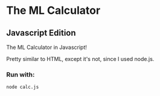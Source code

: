 # The ML Calculator
## Javascript Edition

The ML Calculator in Javascript!

Pretty similar to HTML, except it's not, since I used node.js.

### Run with:

    node calc.js
